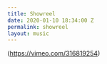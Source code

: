 ```yaml
---
title: Showreel
date: 2020-01-10 18:34:00 Z
permalink: showreel
layout: music
---
```


(https://vimeo.com/316819254)